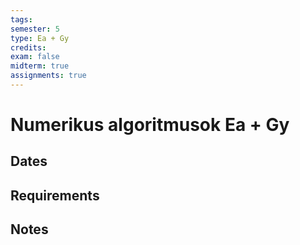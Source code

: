 ```yaml
---
tags: 
semester: 5
type: Ea + Gy
credits: 
exam: false
midterm: true
assignments: true
---
```

# Numerikus algoritmusok Ea + Gy
## Dates
## Requirements
## Notes
